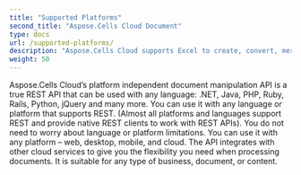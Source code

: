 ```yaml
---
title: "Supported Platforms"
second_title: "Aspose.Cells Cloud Document"
type: docs
url: /supported-platforms/
description: "Aspose.Cells Cloud supports Excel to create, convert, merge, split, protected, inner object operation, and so on."
weight: 50
---
```


Aspose.Cells Cloud’s platform independent document manipulation API is a true REST API that can be used with any language: .NET, Java, PHP, Ruby, Rails, Python, jQuery and many more. You can use it with any language or platform that supports REST. (Almost all platforms and languages support REST and provide native REST clients to work with REST APIs). You do not need to worry about language or platform limitations. You can use it with any platform – web, desktop, mobile, and cloud. The API integrates with other cloud services to give you the flexibility you need when processing documents. It is suitable for any type of business, document, or content.


